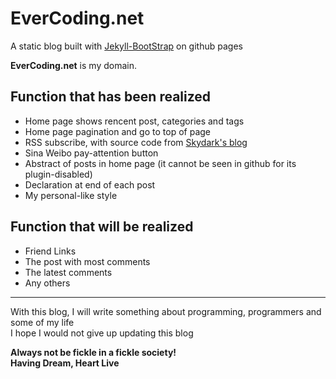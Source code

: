 # EverCoding.net

A static blog built with [Jekyll-BootStrap][] on github pages

**EverCoding.net** is my domain.

## Function that has been realized

* Home page shows rencent post, categories and tags
* Home page pagination and go to top of page
* RSS subscribe, with source code from [Skydark's blog][]
* Sina Weibo pay-attention button
* Abstract of posts in home page (it cannot be seen in github for its plugin-disabled)
* Declaration at end of each post
* My personal-like style

## Function that will be realized

* Friend Links
* The post with most comments
* The latest comments
* Any others


---

With this blog, I will write something about programming, programmers and some of my life  
I hope I would not give up updating this blog

**Always not be fickle in a fickle society!**  
**Having Dream, Heart Live**

[Jekyll-BootStrap]: http://jekyllbootstrap.com
[Skydark's blog]: http://blog.skydark.info